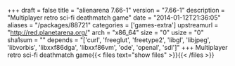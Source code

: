 +++
draft = false
title = "alienarena 7.66-1"
version = "7.66-1"
description = "Multiplayer retro sci-fi deathmatch game"
date = "2014-01-12T21:36:05"
aliases = "/packages/88721"
categories = ['games-extra']
upstreamurl = "http://red.planetarena.org/"
arch = "x86_64"
size = "0"
usize = "0"
sha1sum = ""
depends = "['curl', 'freeglut', 'freetype2', 'libgl', 'libjpeg', 'libvorbis', 'libxxf86dga', 'libxxf86vm', 'ode', 'openal', 'sdl']"
+++
Multiplayer retro sci-fi deathmatch game{{< files text="show files" >}}{{< /files >}}